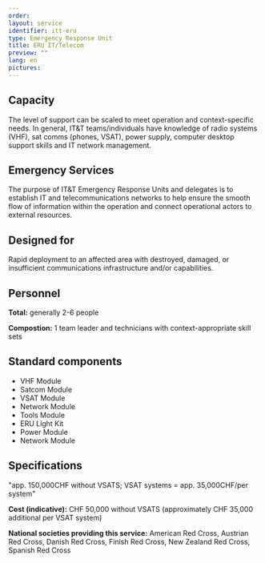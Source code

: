 ```yaml
---
order: 
layout: service
identifier: itt-eru
type: Emergency Response Unit
title: ERU IT/Telecom
preview: ""
lang: en
pictures:
---
```


## Capacity

The level of support can be scaled to meet operation and context-specific needs. In general, IT&T teams/individuals have knowledge of radio systems (VHF), sat comms (phones, VSAT), power supply, computer desktop support skills and IT network management.

## Emergency Services

The purpose of IT&T Emergency Response Units and delegates is to establish IT and telecommunications networks to help ensure the smooth flow of information within the operation and connect operational actors to external resources. 

## Designed for

Rapid deployment to an affected area with destroyed, damaged, or insufficient communications infrastructure and/or capabilities. 

## Personnel

**Total:** generally 2-6 people

**Compostion:** 1 team leader and technicians with context-appropriate skill sets

## Standard components

- VHF Module 
- Satcom Module 
- VSAT Module 
- Network Module 
- Tools Module 
- ERU Light Kit 
- Power Module 
- Network Module

## Specifications

"app. 150,000CHF without VSATS; 
VSAT systems = app. 35,000CHF/per system"


**Cost (indicative):** CHF 50,000 without VSATS (approximately CHF 35,000 additional per VSAT system)

**National societies providing this service:** American Red Cross, Austrian Red Cross, Danish Red Cross, Finish Red Cross, New Zealand Red Cross, Spanish Red Cross
